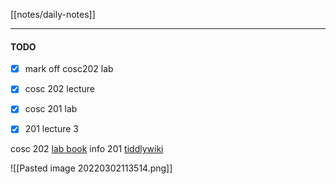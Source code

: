 [[notes/daily-notes]]

---

#### TODO
- [x] mark off cosc202 lab
- [x] cosc 202 lecture
- [x] cosc 201 lab
- [x] 201 lecture 3


cosc 202 [lab book](https://cosc202.cspages.otago.ac.nz/lab-book/COSC202LabBook.pdf)
info 201 [tiddlywiki](https://isgb.otago.ac.nz/infosci/INFO201/labs_release/raw/master/output/info201_labs.html#%2FLabs%2FLab%2002%2FLab%202%3A%20Git%20and%20GitBucket:%5B%5B%2FLabs%2FLab%2002%2FLab%202%3A%20Git%20and%20GitBucket%5D%5D)

![[Pasted image 20220302113514.png]]
